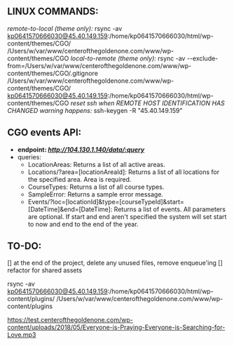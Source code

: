 ## LINUX COMMANDS:
*remote-to-local (theme only):*
  rsync -av kp0641570666030@45.40.149.159:/home/kp0641570666030/html/wp-content/themes/CGO/ /Users/w/var/www/centerofthegoldenone.com/www/wp-content/themes/CGO
*local-to-remote (theme only):*
  rsync -av --exclude-from=/Users/w/var/www/centerofthegoldenone.com/www/wp-content/themes/CGO/.gitignore /Users/w/var/www/centerofthegoldenone.com/www/wp-content/themes/CGO/ kp0641570666030@45.40.149.159:/home/kp0641570666030/html/wp-content/themes/CGO
*reset ssh when REMOTE HOST IDENTIFICATION HAS CHANGED warning happens:*
  ssh-keygen -R "45.40.149.159"

## CGO events API:
+ **endpoint: *http://104.130.1.140/data/:query***
+ queries:
  + LocationAreas: Returns a list of all active areas.
  + Locations/?area=[locationAreaId]: Returns a list of all locations for the specified area. Area is required.
  + CourseTypes: Returns a list of all course types.
  + SampleError: Returns a sample error message.
  + Events/?loc=[locationId]&type=[courseTypeId]&start=[DateTime]&end=[DateTime]: Returns a list of events. All parameters are optional. If start and end aren't specified the system will set start to now and end to the end of the year.


## TO-DO:
[] at the end of the project, delete any unused files, remove enqueue'ing
  [] refactor for shared assets


rsync -av kp0641570666030@45.40.149.159:/home/kp0641570666030/html/wp-content/plugins/
/Users/w/var/www/centerofthegoldenone.com/www/wp-content/plugins


https://test.centerofthegoldenone.com/wp-content/uploads/2018/05/Everyone-is-Praying-Everyone-is-Searching-for-Love.mp3
